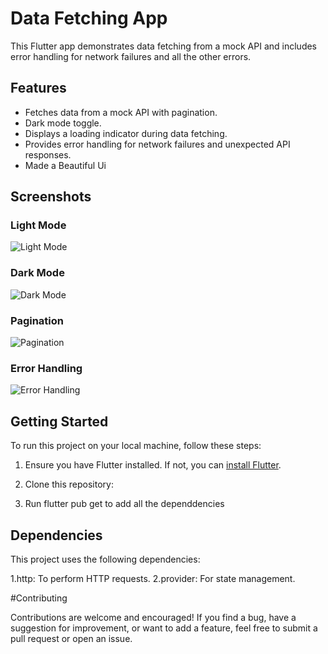 # Data Fetching App

This Flutter app demonstrates data fetching from a mock API and includes error handling for network failures and all the other errors.

## Features

- Fetches data from a mock API with pagination.
- Dark mode toggle.
- Displays a loading indicator during data fetching.
- Provides error handling for network failures and unexpected API responses.
- Made a Beautiful Ui

## Screenshots


### Light Mode

![Light Mode](https://github.com/AaryanRaj01/Together_/assets/99470935/d3d5ffcd-a0b0-4618-aa62-ca4379b74b6d)

### Dark Mode

![Dark Mode](https://github.com/AaryanRaj01/Together_/assets/99470935/b087565a-15c0-4889-b67d-cc8c30f6adad)

### Pagination

![Pagination](https://github.com/AaryanRaj01/Together_/assets/99470935/6d8e7d09-cd6e-47eb-a7dc-8ae14c96ccf5)

### Error Handling

![Error Handling](https://github.com/AaryanRaj01/Together_/assets/99470935/9407ed4f-5b56-4b9d-bc0d-171b8f225b45)


## Getting Started

To run this project on your local machine, follow these steps:

1. Ensure you have Flutter installed. If not, you can [install Flutter](https://flutter.dev/docs/get-started/install).

2. Clone this repository:

3. Run flutter pub get to add all the dependdencies
   

## Dependencies

This project uses the following dependencies:

1.http: To perform HTTP requests.
2.provider: For state management.

#Contributing

Contributions are welcome and encouraged! If you find a bug, have a suggestion for improvement, or want to add a feature, feel free to submit a pull request or open an issue.
